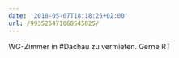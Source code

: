 ```yaml
---
date: '2018-05-07T18:18:25+02:00'
url: /993525471068545025/
---
```

WG-Zimmer in #Dachau zu vermieten. Gerne RT
